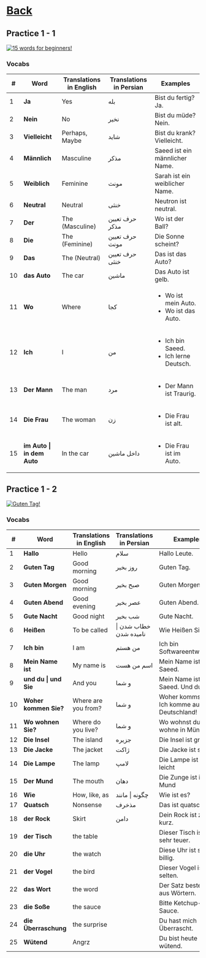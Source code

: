 # [Back](../a1/README.md)

## Practice 1 - 1

<a href="https://www.youtube.com/watch?v=gz9JbZcfnrk&list=PL5QyCnFPRx0GxaFjdAVkx7K9TfEklY4sg" target="_blank">
    <img src="http://i3.ytimg.com/vi/gz9JbZcfnrk/maxresdefault.jpg" 
    alt="15 words for beginners!"/></a>

### Vocabs
<table>
 <thead>
  <tr>
   <th>#</th>
   <th>Word</th>
   <th>Translations in English</th>
   <th>Translations in Persian</th>
   <th>Examples</th>
  </tr>
 </thead>
 <tbody>
  <tr>
   <td>1</td>
   <td><strong>Ja</strong></td>
   <td>Yes</td>
   <td>بله</td>
   <td>Bist du fertig? Ja.</td>
  </tr>
  <tr>
    <td>2</td>
    <td><strong>Nein</strong></td>
    <td>No</td>
    <td>نخیر</td>
    <td>Bist du müde? Nein.</td>
  </tr>
  <tr>
    <td>3</td>
    <td><strong>Vielleicht</strong></td>
    <td>Perhaps, Maybe</td>
    <td>شاید</td>
    <td>Bist du krank? Vielleicht.</td>
  </tr>
  <tr>
    <td>4</td>
    <td><strong>Männlich</strong></td>
    <td>Masculine</td>
    <td>مذکر</td>
    <td>Saeed ist ein männlicher Name.</td>
  </tr>
  <tr>
    <td>5</td>
    <td><strong>Weiblich</strong></td>
    <td>Feminine</td>
    <td>مونث</td>
    <td>Sarah ist ein weiblicher Name.</td>
  </tr>
  <tr>
    <td>6</td>
    <td><strong>Neutral</strong></td>
    <td>Neutral</td>
    <td>خنثی</td>
    <td>Neutron ist neutral.</td>
  </tr>
  <tr>
    <td>7</td>
    <td><strong>Der</strong></td>
    <td>The (Masculine)</td>
    <td>حرف تعیین مذکر</td>
    <td>Wo ist der Ball?</td>
  </tr>
  <tr>
    <td>8</td>
    <td><strong>Die</strong></td>
    <td>The (Feminine)</td>
    <td>حرف تعیین مونث</td>
    <td>Die Sonne scheint?</td>
  </tr>
  <tr>
    <td>9</td>
    <td><strong>Das</strong></td>
    <td>The (Neutral)</td>
    <td>حرف تعیین خنثی</td>
    <td>Das ist das Auto?</td>
  </tr>
  <tr>
    <td>10</td>
    <td><strong>das Auto</strong></td>
    <td>The car</td>
    <td>ماشین</td>
    <td>Das Auto ist gelb.</td>
  </tr>
  <tr>
    <td>11</td>
    <td><strong>Wo</strong></td>
    <td>Where</td>
    <td>کجا</td>
    <td>
     <ul>
      <li>Wo ist mein Auto.</li> 
      <li>Wo ist das Auto.</li>
    </ul>
    </td>
  </tr>
  <tr>
    <td>12</td>
    <td><strong>Ich</strong></td>
    <td>I</td>
    <td>من</td>
    <td>
     <ul>
      <li>Ich bin Saeed.</li> 
      <li>Ich lerne Deutsch.</li> 
    </ul>
    </td>
  </tr>
  <tr>
    <td>13</td>
    <td><strong>Der Mann</strong></td>
    <td>The man</td>
    <td>مرد</td>
    <td>
     <ul>
      <li>Der Mann ist Traurig.</li>  
    </ul>
    </td>
  </tr>
  <tr>
    <td>14</td>
    <td><strong>Die Frau</strong></td>
    <td>The woman</td>
    <td>زن</td>
    <td>
     <ul>
      <li>Die Frau ist alt.</li>  
    </ul>
    </td>
  </tr>
  <tr>
    <td>15</td>
    <td><strong>im Auto | in dem Auto</strong></td>
    <td>In the car</td>
    <td>داخل ماشین</td>
    <td>
     <ul>
      <li>Die Frau ist im Auto.</li>  
    </ul>
    </td>
  </tr>
  
 </tbody>
</table>

## Practice 1 - 2

<a href="https://www.youtube.com/watch?v=MgenU0GTz4g&list=PL5QyCnFPRx0GxaFjdAVkx7K9TfEklY4sg&index=2" target="_blank">
    <img src="http://i3.ytimg.com/vi/MgenU0GTz4g/maxresdefault.jpg" 
    alt="Guten Tag!"/></a>

### Vocabs
<table>
 <thead>
  <tr>
   <th>#</th>
   <th>Word</th>
   <th>Translations in English</th>
   <th>Translations in Persian</th>
   <th>Examples</th>
  </tr>
 </thead>
 <tbody>
  <tr>
   <td>1</td>
   <td><strong>Hallo</strong></td>
   <td>Hello</td>
   <td>سلام</td>
   <td>Hallo Leute.</td>
  </tr>
  <tr>
   <td>2</td>
   <td><strong>Guten Tag</strong></td>
   <td>Good morning</td>
   <td>روز بخیر</td>
   <td>Guten Tag.</td>
  </tr>
  <tr>
   <td>3</td>
   <td><strong>Guten Morgen</strong></td>
   <td>Good morning</td>
   <td>صبح بخیر</td>
   <td>Guten Morgen.</td>
  </tr>
  <tr>
   <td>4</td>
   <td><strong>Guten Abend</strong></td>
   <td>Good evening</td>
   <td>عصر بخیر</td>
   <td>Guten Abend.</td>
  </tr>
  <tr>
   <td>5</td>
   <td><strong>Gute Nacht</strong></td>
   <td>Good night</td>
   <td>شب بخیر</td>
   <td>Gute Nacht.</td>
  </tr>
  <tr>
   <td>6</td>
   <td><strong>Heißen</strong></td>
   <td>To be called</td>
   <td>خطاب شدن | نامیده شدن</td>
   <td>Wie Heißen Sie?</td>
  </tr>
  <tr>
   <td>7</td>
   <td><strong>Ich bin</strong></td>
   <td>I am</td>
   <td>من هستم</td>
   <td>Ich bin Softwareentwickler.</td>
  </tr>
  <tr>
   <td>8</td>
   <td><strong>Mein Name ist</strong></td>
   <td>My name is</td>
   <td>اسم من هست</td>
   <td>Mein Name ist Saeed.</td>
  </tr>
  <tr>
   <td>9</td>
   <td><strong>und du | und Sie</strong></td>
   <td>And you</td>
   <td>و شما</td>
   <td>Mein Name ist Saeed. Und du?</td>
  </tr>
  <tr>
   <td>10</td>
   <td><strong>Woher kommen Sie?</strong></td>
   <td>Where are you from?</td>
   <td>و شما</td>
   <td>Woher kommst du? Ich komme aus Deutschland!</td>
  </tr>
  <tr>
   <td>11</td>
   <td><strong>Wo wohnen Sie?</strong></td>
   <td>Where do you live?</td>
   <td>و شما</td>
   <td>Wo wohnst du? I wohne in München.</td>
  </tr>
  <tr>
   <td>12</td>
   <td><strong>Die Insel</strong></td>
   <td>The island</td>
   <td>جزیره</td>
   <td>Die Insel ist groß</td>
  </tr>
  <tr>
   <td>13</td>
   <td><strong>Die Jacke</strong></td>
   <td>The jacket</td>
   <td>ژاکت</td>
   <td>Die Jacke ist schön</td>
  </tr>
  <tr>
   <td>14</td>
   <td><strong>Die Lampe</strong></td>
   <td>The lamp</td>
   <td>لامپ</td>
   <td>Die Lampe ist so leicht</td>
  </tr>
  <tr>
   <td>15</td>
   <td><strong>Der Mund</strong></td>
   <td>The mouth</td>
   <td>دهان</td>
   <td>Die Zunge ist im Mund</td>
  </tr>
  <tr>
   <td>16</td>
   <td><strong>Wie</strong></td>
   <td>How, like, as</td>
   <td>چگونه | مانند</td>
   <td>Wie ist es?</td>
  </tr>
  <tr>
   <td>17</td>
   <td><strong>Quatsch</strong></td>
   <td>Nonsense</td>
   <td>مذخرف</td>
   <td>Das ist quatsch</td>
  </tr>
  <tr>
   <td>18</td>
   <td><strong>der Rock</strong></td>
   <td>Skirt</td>
   <td>دامن</td>
   <td>Dein Rock ist zu kurz.</td>
  </tr>
  <tr>
   <td>19</td>
   <td><strong>der Tisch</strong></td>
   <td>the table</td>
   <td></td>
   <td>Dieser Tisch ist sehr teuer.</td>
  </tr>
  <tr>
   <td>20</td>
   <td><strong>die Uhr</strong></td>
   <td>the watch</td>
   <td></td>
   <td>Diese Uhr ist so billig.</td>
  </tr>
  <tr>
   <td>21</td>
   <td><strong>der Vogel</strong></td>
   <td>the bird</td>
   <td></td>
   <td>Dieser Vogel ist selten.</td>
  </tr>
  <tr>
   <td>22</td>
   <td><strong>das Wort</strong></td>
   <td>the word</td>
   <td></td>
   <td>Der Satz besteht aus Wörtern.</td>
  </tr>
  <tr>
   <td>23</td>
   <td><strong>die Soße</strong></td>
   <td>the sauce</td>
   <td></td>
   <td>Bitte Ketchup-Sauce.</td>
  </tr>
  <tr>
   <td>24</td>
   <td><strong>die Überraschung</strong></td>
   <td>the surprise</td>
   <td></td>
   <td>Du hast mich Überrascht.</td>
  </tr>
  <tr>
   <td>25</td>
   <td><strong>Wütend</strong></td>
   <td>Angrz</td>
   <td></td>
   <td>Du bist heute wütend.</td>
  </tr>
    
 </tbody>
</table>
